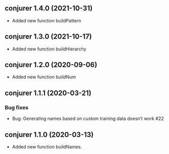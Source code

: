 
## conjurer 1.4.0 (2021-10-31)
* Added new function buildPattern

## conjurer 1.3.0 (2021-10-17)
* Added new function buildHierarchy

## conjurer 1.2.0 (2020-09-06)
* Added new function buildNum

## conjurer 1.1.1 (2020-03-21)
### Bug fixes
* Bug: Generating names based on custom training data doesn’t work #22

## conjurer 1.1.0 (2020-03-13)

* Added new function buildNames.
